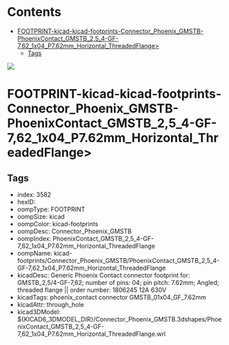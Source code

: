 



Contents
========

* [FOOTPRINT-kicad-kicad-footprints-Connector_Phoenix_GMSTB-PhoenixContact_GMSTB_2,5_4-GF-7,62_1x04_P7.62mm_Horizontal_ThreadedFlange>](#footprint-kicad-kicad-footprints-connector_phoenix_gmstb-phoenixcontact_gmstb_25_4-gf-762_1x04_p762mm_horizontal_threadedflange)
	* [Tags](#tags)
  
![][im]
# FOOTPRINT-kicad-kicad-footprints-Connector_Phoenix_GMSTB-PhoenixContact_GMSTB_2,5_4-GF-7,62_1x04_P7.62mm_Horizontal_ThreadedFlange>

## Tags

- index: 3582
- hexID: 
- oompType: FOOTPRINT
- oompSize: kicad
- oompColor: kicad-footprints
- oompDesc: Connector_Phoenix_GMSTB
- oompIndex: PhoenixContact_GMSTB_2,5_4-GF-7,62_1x04_P7.62mm_Horizontal_ThreadedFlange
- oompName: kicad-footprints/Connector_Phoenix_GMSTB/PhoenixContact_GMSTB_2,5_4-GF-7,62_1x04_P7.62mm_Horizontal_ThreadedFlange
- kicadDesc: Generic Phoenix Contact connector footprint for: GMSTB_2,5/4-GF-7,62; number of pins: 04; pin pitch: 7.62mm; Angled; threaded flange || order number: 1806245 12A 630V
- kicadTags: phoenix_contact connector GMSTB_01x04_GF_7.62mm
- kicadAttr: through_hole
- kicad3DModel: ${KICAD6_3DMODEL_DIR}/Connector_Phoenix_GMSTB.3dshapes/PhoenixContact_GMSTB_2,5_4-GF-7,62_1x04_P7.62mm_Horizontal_ThreadedFlange.wrl



[im]: image.png
